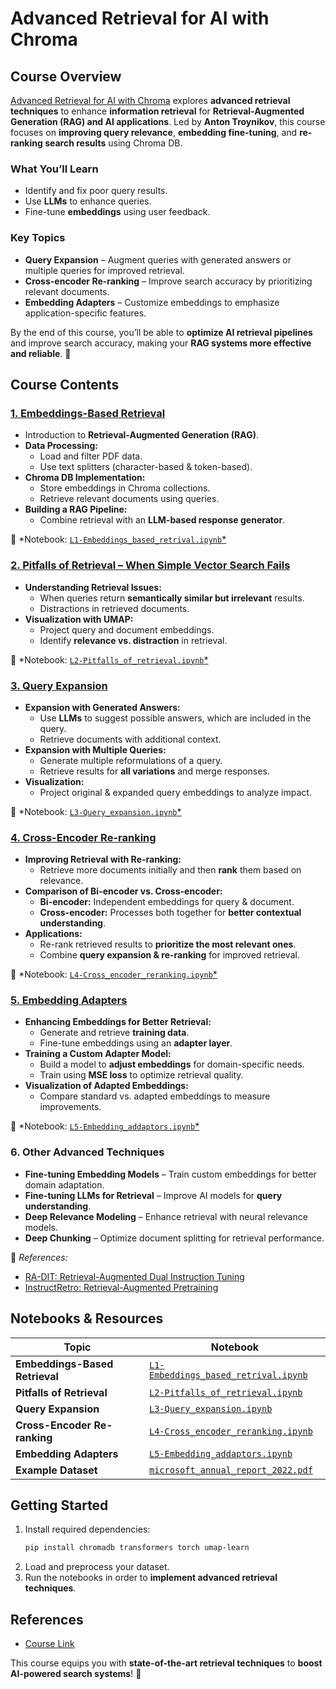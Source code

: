 # **Advanced Retrieval for AI with Chroma**  

## **Course Overview**  
[Advanced Retrieval for AI with Chroma](https://www.deeplearning.ai/short-courses/advanced-retrieval-for-ai/) explores **advanced retrieval techniques** to enhance **information retrieval** for **Retrieval-Augmented Generation (RAG) and AI applications**. Led by **Anton Troynikov**, this course focuses on **improving query relevance**, **embedding fine-tuning**, and **re-ranking search results** using Chroma DB.  

### **What You’ll Learn**  
- Identify and fix poor query results.  
- Use **LLMs** to enhance queries.  
- Fine-tune **embeddings** using user feedback.  

### **Key Topics**  
- **Query Expansion** – Augment queries with generated answers or multiple queries for improved retrieval.  
- **Cross-encoder Re-ranking** – Improve search accuracy by prioritizing relevant documents.  
- **Embedding Adapters** – Customize embeddings to emphasize application-specific features.  

By the end of this course, you’ll be able to **optimize AI retrieval pipelines** and improve search accuracy, making your **RAG systems more effective and reliable**. 🚀  
 

## **Course Contents**  

### [**1. Embeddings-Based Retrieval**](https://github.com/michaWorku/Advanced-Retrieval-for-AI-with-Chroma/blob/main/L1-Embeddings_based_retrival.ipynb)  
- Introduction to **Retrieval-Augmented Generation (RAG)**.  
- **Data Processing:**  
  - Load and filter PDF data.  
  - Use text splitters (character-based & token-based).  
- **Chroma DB Implementation:**  
  - Store embeddings in Chroma collections.  
  - Retrieve relevant documents using queries.  
- **Building a RAG Pipeline:**  
  - Combine retrieval with an **LLM-based response generator**.  

📌 *Notebook: [`L1-Embeddings_based_retrival.ipynb`*](https://github.com/michaWorku/Advanced-Retrieval-for-AI-with-Chroma/blob/main/L1-Embeddings_based_retrival.ipynb)  

### [**2. Pitfalls of Retrieval – When Simple Vector Search Fails** ](https://github.com/michaWorku/Advanced-Retrieval-for-AI-with-Chroma/blob/main/L2-Pitfalls_of_retrieval.ipynb) 
- **Understanding Retrieval Issues:**  
  - When queries return **semantically similar but irrelevant** results.  
  - Distractions in retrieved documents.  
- **Visualization with UMAP:**  
  - Project query and document embeddings.  
  - Identify **relevance vs. distraction** in retrieval.  

📌 *Notebook: [`L2-Pitfalls_of_retrieval.ipynb`*](https://github.com/michaWorku/Advanced-Retrieval-for-AI-with-Chroma/blob/main/L2-Pitfalls_of_retrieval.ipynb)  

### [**3. Query Expansion**](https://github.com/michaWorku/Advanced-Retrieval-for-AI-with-Chroma/blob/main/L3-Query_expansion.ipynb)  
- **Expansion with Generated Answers:**  
  - Use **LLMs** to suggest possible answers, which are included in the query.  
  - Retrieve documents with additional context.  
- **Expansion with Multiple Queries:**  
  - Generate multiple reformulations of a query.  
  - Retrieve results for **all variations** and merge responses.  
- **Visualization:**  
  - Project original & expanded query embeddings to analyze impact.  

📌 *Notebook: [`L3-Query_expansion.ipynb`*](https://github.com/michaWorku/Advanced-Retrieval-for-AI-with-Chroma/blob/main/L3-Query_expansion.ipynb)  

### [**4. Cross-Encoder Re-ranking**](https://github.com/michaWorku/Advanced-Retrieval-for-AI-with-Chroma/blob/main/L4-Cross_encoder_reranking.ipynb)  
- **Improving Retrieval with Re-ranking:**  
  - Retrieve more documents initially and then **rank** them based on relevance.  
- **Comparison of Bi-encoder vs. Cross-encoder:**  
  - **Bi-encoder:** Independent embeddings for query & document.  
  - **Cross-encoder:** Processes both together for **better contextual understanding**.  
- **Applications:**  
  - Re-rank retrieved results to **prioritize the most relevant ones**.  
  - Combine **query expansion & re-ranking** for improved retrieval.  

📌 *Notebook: [`L4-Cross_encoder_reranking.ipynb`*](https://github.com/michaWorku/Advanced-Retrieval-for-AI-with-Chroma/blob/main/L4-Cross_encoder_reranking.ipynb)  

### [**5. Embedding Adapters**](https://github.com/michaWorku/Advanced-Retrieval-for-AI-with-Chroma/blob/main/L5-Embedding_addaptors.ipynb)  
- **Enhancing Embeddings for Better Retrieval:**  
  - Generate and retrieve **training data**.  
  - Fine-tune embeddings using an **adapter layer**.  
- **Training a Custom Adapter Model:**  
  - Build a model to **adjust embeddings** for domain-specific needs.  
  - Train using **MSE loss** to optimize retrieval quality.  
- **Visualization of Adapted Embeddings:**  
  - Compare standard vs. adapted embeddings to measure improvements.  

📌 *Notebook: [`L5-Embedding_addaptors.ipynb`*](https://github.com/michaWorku/Advanced-Retrieval-for-AI-with-Chroma/blob/main/L5-Embedding_addaptors.ipynb)  

### **6. Other Advanced Techniques**  
- **Fine-tuning Embedding Models** – Train custom embeddings for better domain adaptation.  
- **Fine-tuning LLMs for Retrieval** – Improve AI models for **query understanding**.  
- **Deep Relevance Modeling** – Enhance retrieval with neural relevance models.  
- **Deep Chunking** – Optimize document splitting for retrieval performance.  

📌 *References:*  
- [RA-DIT: Retrieval-Augmented Dual Instruction Tuning](https://arxiv.org/abs/2310.01352)  
- [InstructRetro: Retrieval-Augmented Pretraining](https://arxiv.org/abs/2310.07713)  


## **Notebooks & Resources**  

| Topic | Notebook |  
|-----------------------------|----------------------------------|  
| **Embeddings-Based Retrieval** | [`L1-Embeddings_based_retrival.ipynb`](https://github.com/michaWorku/Advanced-Retrieval-for-AI-with-Chroma/blob/main/L1-Embeddings_based_retrival.ipynb) |  
| **Pitfalls of Retrieval** | [`L2-Pitfalls_of_retrieval.ipynb`](https://github.com/michaWorku/Advanced-Retrieval-for-AI-with-Chroma/blob/main/L2-Pitfalls_of_retrieval.ipynb) |  
| **Query Expansion** | [`L3-Query_expansion.ipynb`](https://github.com/michaWorku/Advanced-Retrieval-for-AI-with-Chroma/blob/main/L3-Query_expansion.ipynb) |  
| **Cross-Encoder Re-ranking** | [`L4-Cross_encoder_reranking.ipynb`](https://github.com/michaWorku/Advanced-Retrieval-for-AI-with-Chroma/blob/main/L4-Cross_encoder_reranking.ipynb) |  
| **Embedding Adapters** | [`L5-Embedding_addaptors.ipynb`](https://github.com/michaWorku/Advanced-Retrieval-for-AI-with-Chroma/blob/main/L5-Embedding_addaptors.ipynb) |  
| **Example Dataset** | [`microsoft_annual_report_2022.pdf`](https://github.com/michaWorku/Advanced-Retrieval-for-AI-with-Chroma/blob/main/microsoft_annual_report_2022.pdf) |  
  

## **Getting Started**  
1. Install required dependencies:  
   ```bash
   pip install chromadb transformers torch umap-learn
   ```
2. Load and preprocess your dataset.  
3. Run the notebooks in order to **implement advanced retrieval techniques**.  

## **References**  
- [Course Link](https://www.deeplearning.ai/short-courses/advanced-retrieval-for-ai/)  

This course equips you with **state-of-the-art retrieval techniques** to **boost AI-powered search systems**! 🚀
